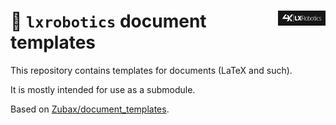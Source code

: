 <a href="https://lxrobotics.com/"><img align="right" src="https://raw.githubusercontent.com/lxrobotics/.github/main/logo/lxrobotics.png" width="15%"></a>
:book: `lxrobotics` document templates
======================================

This repository contains templates for documents (LaTeX and such).

It is mostly intended for use as a submodule.

Based on [Zubax/document_templates](https://github.com/Zubax/document_templates).
